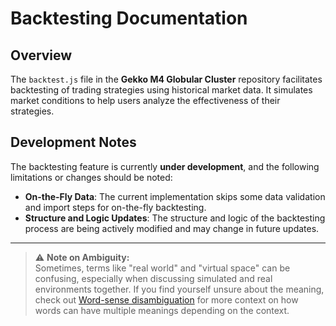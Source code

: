 # Backtesting Documentation

## Overview
The `backtest.js` file in the **Gekko M4 Globular Cluster** repository facilitates backtesting of trading strategies using historical market data. It simulates market conditions to help users analyze the effectiveness of their strategies.

## Development Notes
The backtesting feature is currently **under development**, and the following limitations or changes should be noted:
- **On-the-Fly Data**: The current implementation skips some data validation and import steps for on-the-fly backtesting.
- **Structure and Logic Updates**: The structure and logic of the backtesting process are being actively modified and may change in future updates.
---
> ⚠️ **Note on Ambiguity:**  
> Sometimes, terms like "real world" and "virtual space" can be confusing, especially when discussing simulated and real environments together. If you find yourself unsure about the meaning, check out [Word-sense disambiguation](https://en.wikipedia.org/wiki/Word-sense_disambiguation) for more context on how words can have multiple meanings depending on the context.
